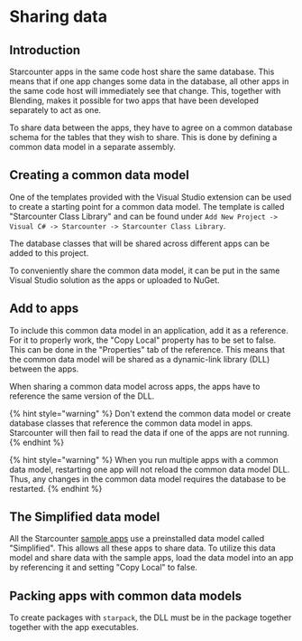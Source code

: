 # Sharing data

## Introduction

Starcounter apps in the same code host share the same database. This means that if one app changes some data in the database, all other apps in the same code host will immediately see that change. This, together with Blending, makes it possible for two apps that have been developed separately to act as one.

To share data between the apps, they have to agree on a common database schema for the tables that they wish to share. This is done by defining a common data model in a separate assembly. 

## Creating a common data model

One of the templates provided with the Visual Studio extension can be used to create a starting point for a common data model. The template is called "Starcounter Class Library" and can be found under `Add New Project -> Visual C# -> Starcounter -> Starcounter Class Library`.

The database classes that will be shared across different apps can be added to this project.  
  
To conveniently share the common data model, it can be put in the same Visual Studio solution as the apps or uploaded to NuGet.

## Add to apps

To include this common data model in an application, add it as a reference. For it to properly work, the "Copy Local" property has to be set to false. This can be done in the "Properties" tab of the reference. This means that the common data model will be shared as a dynamic-link library \(DLL\) between the apps.  
  
When sharing a common data model across apps, the apps have to reference the same version of the DLL.

{% hint style="warning" %}
Don't extend the common data model or create database classes that reference the common data model in apps. Starcounter will then fail to read the data if one of the apps are not running.
{% endhint %}

{% hint style="warning" %}
When you run multiple apps with a common data model, restarting one app will not reload the common data model DLL. Thus, any changes in the common data model requires the database to be restarted.
{% endhint %}

## The Simplified data model

All the Starcounter [sample apps](https://github.com/Starcounterapps) use a preinstalled data model called "Simplified". This allows all these apps to share data. To utilize this data model and share data with the sample apps, load the data model into an app by referencing it and setting "Copy Local" to false.

## Packing apps with common data models

To create packages with `starpack`, the DLL must be in the package together together with the app executables. 

